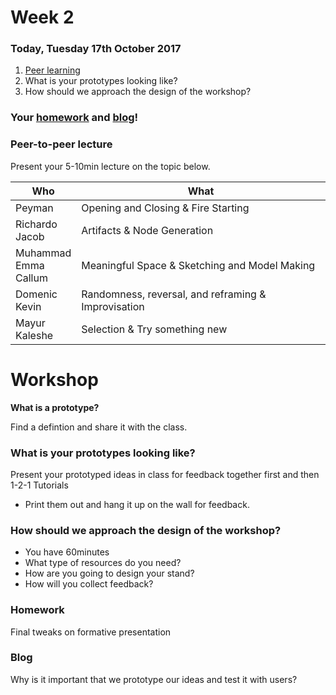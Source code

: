 # Week 2

### Today, Tuesday 17th October 2017

1. [Peer learning](#peer-learning)
2. What is your prototypes looking like?
3. How should we approach the design of the workshop?

### Your [homework](#homework) and [blog](#blog)!

### Peer-to-peer lecture

Present your 5-10min lecture on the topic below.

Who | What
--- | -----------
Peyman | Opening and Closing & Fire Starting
Richardo<br>Jacob | Artifacts & Node Generation
Muhammad<br>Emma<br>Callum| Meaningful Space & Sketching and Model Making
Domenic<br>Kevin | Randomness, reversal, and reframing & Improvisation
Mayur<br>Kaleshe | Selection & Try something new

# Workshop

**What is a prototype?**

Find a defintion and share it with the class. 

### What is your prototypes looking like?

Present your prototyped ideas in class for feedback together first and then 1-2-1 Tutorials

* Print them out and hang it up on the wall for feedback.

### How should we approach the design of the workshop?

* You have 60minutes
* What type of resources do you need?
* How are you going to design your stand?
* How will you collect feedback?

### Homework

Final tweaks on formative presentation

### Blog

Why is it important that we prototype our ideas and test it with users?

